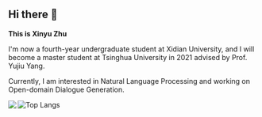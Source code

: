 ## Hi there 👋
**This is Xinyu Zhu**

I'm now a fourth-year undergraduate student at Xidian University, and I will become a master student at Tsinghua University in 2021 advised by Prof. Yujiu Yang.

Currently, I am interested in Natural Language Processing and working on Open-domain Dialogue Generation.


<a href="https://tianhongzxy.github.io/">
  <img align="left" src="https://github-readme-stats.vercel.app/api?username=tianhongzxy&count_private=true&show_icons=true" />
</a>  

![Top Langs](https://github-readme-stats.vercel.app/api/top-langs/?username=tianhongzxy&layout=compact)
